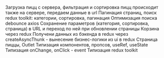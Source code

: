 Загрузка пицц с сервера, фильтрация и сортировка пицц происходит также на сервере, передаем данные в url
Пагинация страниц, поиск
redux toolkit: категории, сортировка, пагинация
Оптимизация поиска debounce
axios
Сохранение параметров (категория, сортировка, страница) в URL и переход по ней при обновлении страницы
Корзина через redux
Получени данных из бэкенда в redux через createAsyncThunk - вынесение бизнес-логики из ui в redux
Страница пиццы, Outlet
Типизация компонентов, пропсов, useRef, useState
Типизация onChange, onClick - event
Типизация redux toolkit